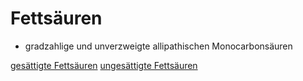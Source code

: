 # Fettsäuren

- gradzahlige und unverzweigte allipathischen Monocarbonsäuren

[gesättigte Fettsäuren](gesättigte_Fettsäuren/gesättigte%20Fettsäuren.md)
[ungesättigte Fettsäuren](ungesättigte_Fettsäuren/ungesättigte%20Fettsäuren.md)
